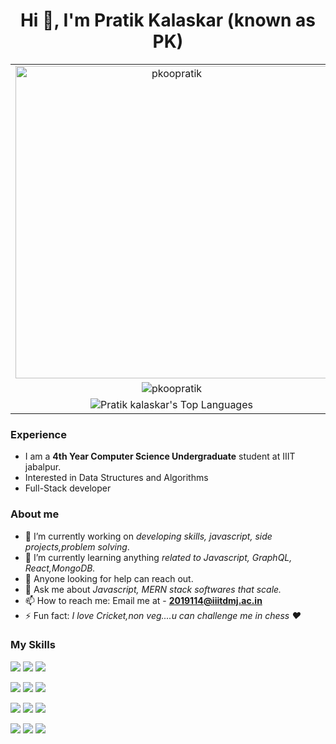 <h1 align="center">Hi 👋, I'm Pratik Kalaskar (known as PK)</h1>
<p align="center">
</p>
<p align='center'>
  <table align='center' cellspacing="0" cellpadding="0">
    <tr align='center'>
      <td><img src="https://github-readme-stats.vercel.app/api?username=pkoopratik&show_icons=true&count_private=true&theme=dark" width="500" alt="pkoopratik"></td>
    </tr>
    <tr align='center'>
    <td><img align="center" src="https://github-readme-streak-stats.herokuapp.com/?user=pkoopratik&hide_border=true" alt="pkoopratik" /></td>
      </tr>
    <tr align='center'>
    <td><img align-"center" src="https://github-readme-stats.vercel.app/api/top-langs/?username=pkoopratik&hide=scss&langs_count=6&layout=compact&show_icons=true&title_color=fff&icon_color=79ff97&text_color=bfbfbf&bg_color=151515" alt="Pratik kalaskar's Top Languages"/></td>
    </tr>
    </table>
</p>



### Experience
- I am a **4th Year Computer Science Undergraduate** student at IIIT jabalpur.
- Interested in Data Structures and Algorithms
- Full-Stack developer
###  About me
- 🔭 I’m currently working on *developing skills, javascript, side projects,problem solving*.
- 🌱 I’m currently learning anything *related to Javascript, GraphQL, React,MongoDB.*
- 🤔 Anyone looking for help can reach out.
- 💬 Ask me about *Javascript, MERN stack softwares that scale.*
- 📫 How to reach me: Email me at - **2019114@iiitdmj.ac.in**
- ⚡ Fun fact: *I love Cricket,non veg....u can challenge me in chess ❤️* 
###  My Skills
<img src='https://img.shields.io/badge/HTML5-E34F26?style=for-the-badge&logo=html5&logoColor=white'/>  <img src='https://img.shields.io/badge/JavaScript-323330?style=for-the-badge&logo=javascript&logoColor=F7DF1E'/> <img src='https://img.shields.io/badge/C%2B%2B-00599C?style=for-the-badge&logo=c%2B%2B&logoColor=white'/>

<img src='https://img.shields.io/badge/MongoDB-4EA94B?style=for-the-badge&logo=mongodb&logoColor=white'/> <img src='https://img.shields.io/badge/MySQL-00000F?style=for-the-badge&logo=mysql&logoColor=white'/>  <img src='https://img.shields.io/badge/React-20232A?style=for-the-badge&logo=react&logoColor=61DAFB'/>

<img src='https://img.shields.io/badge/Node.js-43853D?style=for-the-badge&logo=node-dot-js&logoColor=white'/>  <img src='https://img.shields.io/badge/Bootstrap-563D7C?style=for-the-badge&logo=bootstrap&logoColor=white'/> <img src='https://img.shields.io/badge/Material--UI-0081CB?style=for-the-badge&logo=material-ui&logoColor=white'/>

<img src='https://img.shields.io/badge/Postman-FF6C37?style=for-the-badge&logo=Postman&logoColor=white'/>  <img src='https://img.shields.io/badge/firebase-ffca28?style=for-the-badge&logo=firebase&logoColor=black'/> <img src='https://img.shields.io/badge/Git-F05032?style=for-the-badge&logo=git&logoColor=white'/>

<p align="center">
</p>


